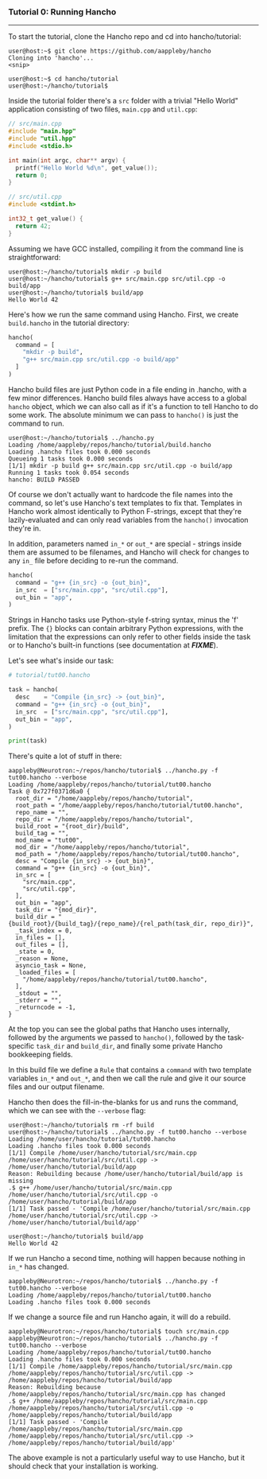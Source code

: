 ### Tutorial 0: Running Hancho
---

To start the tutorial, clone the Hancho repo and cd into hancho/tutorial:

```shell
user@host:~$ git clone https://github.com/aappleby/hancho
Cloning into 'hancho'...
<snip>

user@host:~$ cd hancho/tutorial
user@host:~/hancho/tutorial$
```

Inside the tutorial folder there's a ```src``` folder with a trivial "Hello
World" application consisting of two files, ```main.cpp``` and ```util.cpp```:

``` cpp
// src/main.cpp
#include "main.hpp"
#include "util.hpp"
#include <stdio.h>

int main(int argc, char** argv) {
  printf("Hello World %d\n", get_value());
  return 0;
}
```
```cpp
// src/util.cpp
#include <stdint.h>

int32_t get_value() {
  return 42;
}
```

Assuming we have GCC installed, compiling it from the command line is
straightforward:

```shell
user@host:~/hancho/tutorial$ mkdir -p build
user@host:~/hancho/tutorial$ g++ src/main.cpp src/util.cpp -o build/app
user@host:~/hancho/tutorial$ build/app
Hello World 42
```

Here's how we run the same command using Hancho. First, we create ```build.hancho``` in the tutorial directory:

```py
hancho(
  command = [
    "mkdir -p build",
    "g++ src/main.cpp src/util.cpp -o build/app"
  ]
)
```

Hancho build files are just Python code in a file ending in .hancho, with a few minor differences. Hancho build files always have access to a global ```hancho``` object, which we can also call as if it's a function to tell Hancho to do some work. The absolute minimum we can pass to ```hancho()``` is just the command to run.


```shell
user@host:~/hancho/tutorial$ ../hancho.py
Loading /home/aappleby/repos/hancho/tutorial/build.hancho
Loading .hancho files took 0.000 seconds
Queueing 1 tasks took 0.000 seconds
[1/1] mkdir -p build g++ src/main.cpp src/util.cpp -o build/app
Running 1 tasks took 0.054 seconds
hancho: BUILD PASSED
```

Of course we don't actually want to hardcode the file names into the command, so let's use Hancho's text templates to fix that. Templates in Hancho work almost identically to Python F-strings, except that they're lazily-evaluated and can only read variables from the ```hancho()``` invocation they're in.

In addition, parameters named ```in_*``` or ```out_*``` are special - strings inside them are assumed to be filenames, and Hancho will check for changes to any ```in_``` file before deciding to re-run the command.

```py
hancho(
  command = "g++ {in_src} -o {out_bin}",
  in_src  = ["src/main.cpp", "src/util.cpp"],
  out_bin = "app",
)
```


Strings in Hancho tasks use Python-style f-string syntax, minus the 'f' prefix. The ```{}``` blocks can contain arbitrary Python expressions, with the limitation that the expressions can only refer to other fields inside the task or to Hancho's built-in functions (see documentation at ***FIXME***).

Let's see what's inside our task:

```py
# tutorial/tut00.hancho

task = hancho(
  desc    = "Compile {in_src} -> {out_bin}",
  command = "g++ {in_src} -o {out_bin}",
  in_src  = ["src/main.cpp", "src/util.cpp"],
  out_bin = "app",
)

print(task)
```

There's quite a lot of stuff in there:
```shell
aappleby@Neurotron:~/repos/hancho/tutorial$ ../hancho.py -f tut00.hancho --verbose
Loading /home/aappleby/repos/hancho/tutorial/tut00.hancho
Task @ 0x727f0371d6a0 {
  root_dir = "/home/aappleby/repos/hancho/tutorial",
  root_path = "/home/aappleby/repos/hancho/tutorial/tut00.hancho",
  repo_name = "",
  repo_dir = "/home/aappleby/repos/hancho/tutorial",
  build_root = "{root_dir}/build",
  build_tag = "",
  mod_name = "tut00",
  mod_dir = "/home/aappleby/repos/hancho/tutorial",
  mod_path = "/home/aappleby/repos/hancho/tutorial/tut00.hancho",
  desc = "Compile {in_src} -> {out_bin}",
  command = "g++ {in_src} -o {out_bin}",
  in_src = [
    "src/main.cpp",
    "src/util.cpp",
  ],
  out_bin = "app",
  task_dir = "{mod_dir}",
  build_dir = "{build_root}/{build_tag}/{repo_name}/{rel_path(task_dir, repo_dir)}",
  _task_index = 0,
  in_files = [],
  out_files = [],
  _state = 0,
  _reason = None,
  asyncio_task = None,
  _loaded_files = [
    "/home/aappleby/repos/hancho/tutorial/tut00.hancho",
  ],
  _stdout = "",
  _stderr = "",
  _returncode = -1,
}
```
At the top you can see the global paths that Hancho uses internally, followed by the arguments we passed to ```hancho()```, followed by the task-specific ```task_dir``` and ```build_dir```, and finally some private Hancho bookkeeping fields.


In this build file we define a ```Rule``` that contains a
```command``` with two template variables ```in_*``` and ```out_*```,
and then we call the rule and give it our source files and our output filename.

Hancho then does the fill-in-the-blanks for us and runs the command, which we
can see with the ```--verbose``` flag:

```shell
user@host:~/hancho/tutorial$ rm -rf build
user@host:~/hancho/tutorial$ ../hancho.py -f tut00.hancho --verbose
Loading /home/user/hancho/tutorial/tut00.hancho
Loading .hancho files took 0.000 seconds
[1/1] Compile /home/user/hancho/tutorial/src/main.cpp /home/user/hancho/tutorial/src/util.cpp -> /home/user/hancho/tutorial/build/app
Reason: Rebuilding because /home/user/hancho/tutorial/build/app is missing
.$ g++ /home/user/hancho/tutorial/src/main.cpp /home/user/hancho/tutorial/src/util.cpp -o /home/user/hancho/tutorial/build/app
[1/1] Task passed - 'Compile /home/user/hancho/tutorial/src/main.cpp /home/user/hancho/tutorial/src/util.cpp -> /home/user/hancho/tutorial/build/app'

user@host:~/hancho/tutorial$ build/app
Hello World 42
```

If we run Hancho a second time, nothing will happen because nothing in
```in_*``` has changed.

```shell
aappleby@Neurotron:~/repos/hancho/tutorial$ ../hancho.py -f tut00.hancho --verbose
Loading /home/aappleby/repos/hancho/tutorial/tut00.hancho
Loading .hancho files took 0.000 seconds
```

If we change a source file and run Hancho again, it will do a rebuild.

```shell
aappleby@Neurotron:~/repos/hancho/tutorial$ touch src/main.cpp
aappleby@Neurotron:~/repos/hancho/tutorial$ ../hancho.py -f tut00.hancho --verbose
Loading /home/aappleby/repos/hancho/tutorial/tut00.hancho
Loading .hancho files took 0.000 seconds
[1/1] Compile /home/aappleby/repos/hancho/tutorial/src/main.cpp /home/aappleby/repos/hancho/tutorial/src/util.cpp -> /home/aappleby/repos/hancho/tutorial/build/app
Reason: Rebuilding because /home/aappleby/repos/hancho/tutorial/src/main.cpp has changed
.$ g++ /home/aappleby/repos/hancho/tutorial/src/main.cpp /home/aappleby/repos/hancho/tutorial/src/util.cpp -o /home/aappleby/repos/hancho/tutorial/build/app
[1/1] Task passed - 'Compile /home/aappleby/repos/hancho/tutorial/src/main.cpp /home/aappleby/repos/hancho/tutorial/src/util.cpp -> /home/aappleby/repos/hancho/tutorial/build/app'
```

The above example is not a particularly useful way to use Hancho, but it should
check that your installation is working.
